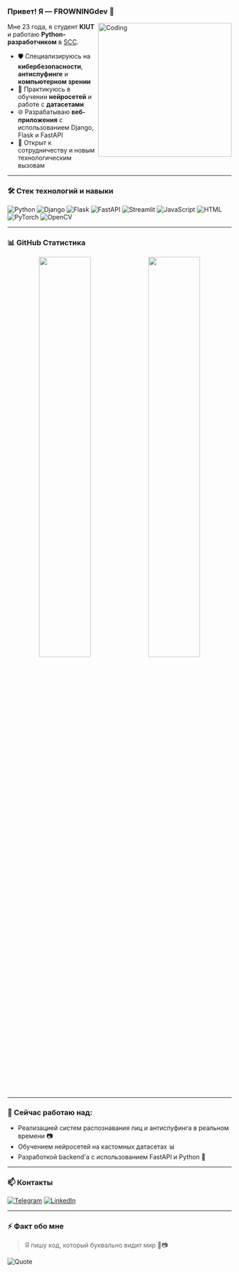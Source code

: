 ### Привет! Я — FROWNINGdev 👋

<img align="right" alt="Coding" width="300" src="https://media.giphy.com/media/qgQUggAC3Pfv687qPC/giphy.gif" />

Мне 23 года, я студент **KIUT** и работаю **Python-разработчиком** в [SCC](https://scc.uz/).

- 🛡 Специализируюсь на **кибербезопасности**, **антиспуфинге** и **компьютерном зрении**
- 🧠 Практикуюсь в обучении **нейросетей** и работе с **датасетами**
- 🌐 Разрабатываю **веб-приложения** с использованием Django, Flask и FastAPI
- 🚀 Открыт к сотрудничеству и новым технологическим вызовам

---

### 🛠️ Стек технологий и навыки

![Python](https://img.shields.io/badge/-Python-333?style=flat&logo=python)
![Django](https://img.shields.io/badge/-Django-092E20?style=flat&logo=django)
![Flask](https://img.shields.io/badge/-Flask-000?style=flat&logo=flask)
![FastAPI](https://img.shields.io/badge/-FastAPI-009688?style=flat&logo=fastapi)
![Streamlit](https://img.shields.io/badge/-Streamlit-FF4B4B?style=flat&logo=streamlit)
![JavaScript](https://img.shields.io/badge/-JavaScript-F7DF1E?style=flat&logo=javascript&logoColor=000)
![HTML](https://img.shields.io/badge/-HTML5-E34F26?style=flat&logo=html5&logoColor=fff)
![PyTorch](https://img.shields.io/badge/-PyTorch-EE4C2C?style=flat&logo=pytorch)
![OpenCV](https://img.shields.io/badge/-OpenCV-5C3EE8?style=flat&logo=opencv)

---

### 📊 GitHub Статистика

<p align="center">
  <img width="48%" src="https://github-readme-stats.vercel.app/api?username=FROWNINGdev&show_icons=true&theme=github_dark" />
  <img width="48%" src="https://github-readme-streak-stats.herokuapp.com/?user=FROWNINGdev&theme=github-dark" />
</p>

---

### 🔭 Сейчас работаю над:

- Реализацией систем распознавания лиц и антиспуфинга в реальном времени 📷
- Обучением нейросетей на кастомных датасетах 📊
- Разработкой backend'а с использованием FastAPI и Python 🐍

---

### 📫 Контакты

[![Telegram](https://img.shields.io/badge/-Telegram-2CA5E0?style=flat&logo=telegram&logoColor=white)](https://t.me/your_username) <!-- обнови ссылку -->
[![LinkedIn](https://img.shields.io/badge/-LinkedIn-0077B5?style=flat&logo=linkedin&logoColor=white)](https://www.linkedin.com/in/your-profile/) <!-- обнови ссылку -->

---

### ⚡ Факт обо мне

> Я пишу код, который буквально видит мир 🤖📷

![Quote](https://quotes-github-readme.vercel.app/api?type=horizontal&theme=dark)
